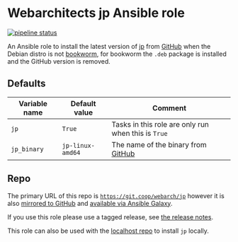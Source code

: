 # Webarchitects jp Ansible role

[![pipeline status](https://git.coop/webarch/jp/badges/main/pipeline.svg)](https://git.coop/webarch/jp/-/commits/main)

An Ansible role to install the latest version of [jp](https://github.com/jmespath/jp) from [GitHub](https://github.com/jmespath/jp/releases/latest) when the Debian distro is not [bookworm](https://packages.debian.org/bookworm/jp), for bookworm the `.deb` package is installed and the GitHub version is removed.

## Defaults

| Variable name        | Default value    | Comment                                                                              |
|----------------------|------------------|--------------------------------------------------------------------------------------|
| `jp`                 | `True`           | Tasks in this role are only run when this is `True`                                  |
| `jp_binary`          | `jp-linux-amd64` | The name of the binary from [GitHub](https://github.com/jmespath/jp/releases/latest) |

## Repo
 
The primary URL of this repo is [`https://git.coop/webarch/jp`](https://git.coop/webarch/jp) however it is also [mirrored to GitHub](https://github.com/webarch-coop/ansible-role-jp) and [available via Ansible Galaxy](https://galaxy.ansible.com/chriscroome/jp).

If you use this role please use a tagged release, see [the release notes](https://git.coop/webarch/jp/-/releases).

This role can also be used with the [localhost repo](https://git.coop/webarch/localhost) to install `jp` locally.
